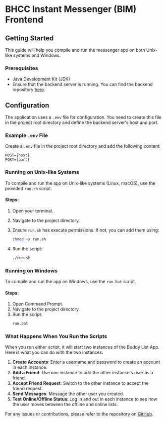# BHCC Instant Messenger (BIM) Frontend

## Getting Started

This guide will help you compile and run the messenger app on both Unix-like systems and Windows.

### Prerequisites

- Java Development Kit (JDK)
- Ensure that the backend server is running. You can find the backend repository [here](https://github.com/backend-repo).

## Configuration

The application uses a `.env` file for configuration. You need to create this file in the project root directory and define the backend server's host and port.

### Example `.env` File

Create a `.env` file in the project root directory and add the following content:

```dotenv
HOST={host}
PORT={port}
```

### Running on Unix-like Systems

To compile and run the app on Unix-like systems (Linux, macOS), use the provided `run.sh` script.

#### Steps:

1. Open your terminal.
2. Navigate to the project directory.
3. Ensure `run.sh` has execute permissions. If not, you can add them using:

   ```sh
   chmod +x run.sh
   ```

4. Run the script:

   ```sh
   ./run.sh
   ```

### Running on Windows

To compile and run the app on Windows, use the `run.bat` script.

#### Steps:

1. Open Command Prompt.
2. Navigate to the project directory.
3. Run the script:
   ```cmd
   run.bat
   ```

### What Happens When You Run the Scripts

When you run either script, it will start two instances of the Buddy List App. Here is what you can do with the two instances:

1. **Create Accounts**: Enter a username and password to create an account in each instance.
2. **Add a Friend**: Use one instance to add the other instance's user as a friend.
3. **Accept Friend Request**: Switch to the other instance to accept the friend request.
4. **Send Messages**: Message the other user you created.
5. **Test Online/Offline Status**: Log in and out in each instance to see how the user moves between the offline and online lists.

For any issues or contributions, please refer to the repository on [GitHub](https://github.com/your-repo-link).
